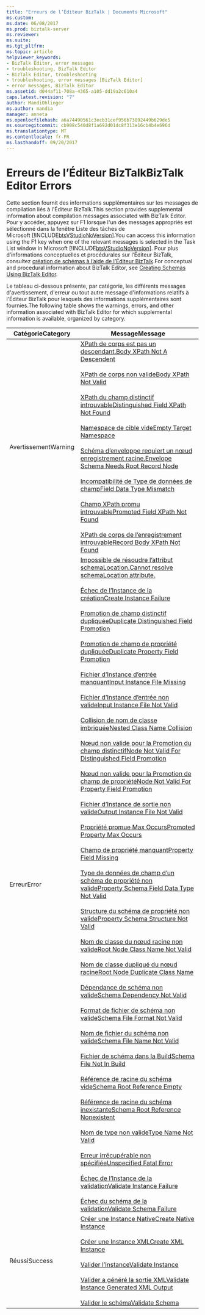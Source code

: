 ```yaml
---
title: "Erreurs de l’Éditeur BizTalk | Documents Microsoft"
ms.custom: 
ms.date: 06/08/2017
ms.prod: biztalk-server
ms.reviewer: 
ms.suite: 
ms.tgt_pltfrm: 
ms.topic: article
helpviewer_keywords:
- BizTalk Editor, error messages
- troubleshooting, BizTalk Editor
- BizTalk Editor, troubleshooting
- troubleshooting, error messages [BizTalk Editor]
- error messages, BizTalk Editor
ms.assetid: d044af11-708a-4365-a105-dd19a2c610a4
caps.latest.revision: "7"
author: MandiOhlinger
ms.author: mandia
manager: anneta
ms.openlocfilehash: a6a74490561c3ecb31cef956b73892449b629de5
ms.sourcegitcommit: cb908c540d8f1a692d01dc8f313e16cb4b4e696d
ms.translationtype: MT
ms.contentlocale: fr-FR
ms.lasthandoff: 09/20/2017
---
```

# <a name="biztalk-editor-errors"></a><span data-ttu-id="9c046-102">Erreurs de l’Éditeur BizTalk</span><span class="sxs-lookup"><span data-stu-id="9c046-102">BizTalk Editor Errors</span></span>
<span data-ttu-id="9c046-103">Cette section fournit des informations supplémentaires sur les messages de compilation liés à l'Éditeur BizTalk.</span><span class="sxs-lookup"><span data-stu-id="9c046-103">This section provides supplemental information about compilation messages associated with BizTalk Editor.</span></span> <span data-ttu-id="9c046-104">Pour y accéder, appuyez sur F1 lorsque l'un des messages appropriés est sélectionné dans la fenêtre Liste des tâches de Microsoft [!INCLUDE[btsVStudioNoVersion](../includes/btsvstudionoversion-md.md)].</span><span class="sxs-lookup"><span data-stu-id="9c046-104">You can access this information using the F1 key when one of the relevant messages is selected in the Task List window in Microsoft [!INCLUDE[btsVStudioNoVersion](../includes/btsvstudionoversion-md.md)].</span></span> <span data-ttu-id="9c046-105">Pour plus d’informations conceptuelles et procédurales sur l’Éditeur BizTalk, consultez [création de schémas à l’aide de l’Éditeur BizTalk](../core/creating-schemas-using-biztalk-editor.md).</span><span class="sxs-lookup"><span data-stu-id="9c046-105">For conceptual and procedural information about BizTalk Editor, see [Creating Schemas Using BizTalk Editor](../core/creating-schemas-using-biztalk-editor.md).</span></span>  
  
 <span data-ttu-id="9c046-106">Le tableau ci-dessous présente, par catégorie, les différents messages d'avertissement, d'erreur ou tout autre message d'informations relatifs à l'Éditeur BizTalk pour lesquels des informations supplémentaires sont fournies.</span><span class="sxs-lookup"><span data-stu-id="9c046-106">The following table shows the warnings, errors, and other information associated with BizTalk Editor for which supplemental information is available, organized by category.</span></span>  
  
|<span data-ttu-id="9c046-107">Catégorie</span><span class="sxs-lookup"><span data-stu-id="9c046-107">Category</span></span>|<span data-ttu-id="9c046-108">Message</span><span class="sxs-lookup"><span data-stu-id="9c046-108">Message</span></span>|  
|--------------|-------------|  
|<span data-ttu-id="9c046-109">Avertissement</span><span class="sxs-lookup"><span data-stu-id="9c046-109">Warning</span></span>|[<span data-ttu-id="9c046-110">XPath de corps est pas un descendant.</span><span class="sxs-lookup"><span data-stu-id="9c046-110">Body XPath Not A Descendent</span></span>](../core/warning-body-xpath-not-a-descendent.md)<br /><br /> [<span data-ttu-id="9c046-111">XPath de corps non valide</span><span class="sxs-lookup"><span data-stu-id="9c046-111">Body XPath Not Valid</span></span>](../core/warning-body-xpath-not-valid.md)<br /><br /> [<span data-ttu-id="9c046-112">XPath du champ distinctif introuvable</span><span class="sxs-lookup"><span data-stu-id="9c046-112">Distinguished Field XPath Not Found</span></span>](../core/warning-distinguished-field-xpath-not-found.md)<br /><br /> [<span data-ttu-id="9c046-113">Namespace de cible vide</span><span class="sxs-lookup"><span data-stu-id="9c046-113">Empty Target Namespace</span></span>](../core/warning-empty-target-namespace.md)<br /><br /> [<span data-ttu-id="9c046-114">Schéma d’enveloppe requiert un nœud enregistrement racine.</span><span class="sxs-lookup"><span data-stu-id="9c046-114">Envelope Schema Needs Root Record Node</span></span>](../core/warning-envelope-schema-needs-root-record-node.md)<br /><br /> [<span data-ttu-id="9c046-115">Incompatibilité de Type de données de champ</span><span class="sxs-lookup"><span data-stu-id="9c046-115">Field Data Type Mismatch</span></span>](../core/warning-field-data-type-mismatch.md)<br /><br /> [<span data-ttu-id="9c046-116">Champ XPath promu introuvable</span><span class="sxs-lookup"><span data-stu-id="9c046-116">Promoted Field XPath Not Found</span></span>](../core/warning-promoted-field-xpath-not-found.md)<br /><br /> [<span data-ttu-id="9c046-117">XPath de corps de l’enregistrement introuvable</span><span class="sxs-lookup"><span data-stu-id="9c046-117">Record Body XPath Not Found</span></span>](../core/warning-record-body-xpath-not-found.md)|  
|<span data-ttu-id="9c046-118">Erreur</span><span class="sxs-lookup"><span data-stu-id="9c046-118">Error</span></span>|[<span data-ttu-id="9c046-119">Impossible de résoudre l’attribut schemaLocation.</span><span class="sxs-lookup"><span data-stu-id="9c046-119">Cannot resolve schemaLocation attribute.</span></span>](../core/error-cannot-resolve-schemalocation-attribute.md)<br /><br /> [<span data-ttu-id="9c046-120">Échec de l’Instance de la création</span><span class="sxs-lookup"><span data-stu-id="9c046-120">Create Instance Failure</span></span>](../core/error-create-instance-failure.md)<br /><br /> [<span data-ttu-id="9c046-121">Promotion de champ distinctif dupliquée</span><span class="sxs-lookup"><span data-stu-id="9c046-121">Duplicate Distinguished Field Promotion</span></span>](../core/error-duplicate-distinguished-field-promotion.md)<br /><br /> [<span data-ttu-id="9c046-122">Promotion de champ de propriété dupliquée</span><span class="sxs-lookup"><span data-stu-id="9c046-122">Duplicate Property Field Promotion</span></span>](../core/error-duplicate-property-field-promotion.md)<br /><br /> [<span data-ttu-id="9c046-123">Fichier d’Instance d’entrée manquant</span><span class="sxs-lookup"><span data-stu-id="9c046-123">Input Instance File Missing</span></span>](../core/error-input-instance-file-missing.md)<br /><br /> [<span data-ttu-id="9c046-124">Fichier d’Instance d’entrée non valide</span><span class="sxs-lookup"><span data-stu-id="9c046-124">Input Instance File Not Valid</span></span>](../core/error-input-instance-file-not-valid.md)<br /><br /> [<span data-ttu-id="9c046-125">Collision de nom de classe imbriquée</span><span class="sxs-lookup"><span data-stu-id="9c046-125">Nested Class Name Collision</span></span>](../core/error-nested-class-name-collision.md)<br /><br /> [<span data-ttu-id="9c046-126">Nœud non valide pour la Promotion du champ distinctif</span><span class="sxs-lookup"><span data-stu-id="9c046-126">Node Not Valid For Distinguished Field Promotion</span></span>](../core/error-node-not-valid-for-distinguished-field-promotion.md)<br /><br /> [<span data-ttu-id="9c046-127">Nœud non valide pour la Promotion de champ de propriété</span><span class="sxs-lookup"><span data-stu-id="9c046-127">Node Not Valid For Property Field Promotion</span></span>](../core/error-node-not-valid-for-property-field-promotion.md)<br /><br /> [<span data-ttu-id="9c046-128">Fichier d’Instance de sortie non valide</span><span class="sxs-lookup"><span data-stu-id="9c046-128">Output Instance File Not Valid</span></span>](../core/error-output-instance-file-not-valid.md)<br /><br /> [<span data-ttu-id="9c046-129">Propriété promue Max Occurs</span><span class="sxs-lookup"><span data-stu-id="9c046-129">Promoted Property Max Occurs</span></span>](../core/error-promoted-property-max-occurs.md)<br /><br /> [<span data-ttu-id="9c046-130">Champ de propriété manquant</span><span class="sxs-lookup"><span data-stu-id="9c046-130">Property Field Missing</span></span>](../core/error-property-field-missing.md)<br /><br /> [<span data-ttu-id="9c046-131">Type de données de champ d’un schéma de propriété non valide</span><span class="sxs-lookup"><span data-stu-id="9c046-131">Property Schema Field Data Type Not Valid</span></span>](../core/error-property-schema-field-data-type-not-valid.md)<br /><br /> [<span data-ttu-id="9c046-132">Structure du schéma de propriété non valide</span><span class="sxs-lookup"><span data-stu-id="9c046-132">Property Schema Structure Not Valid</span></span>](../core/error-property-schema-structure-not-valid.md)<br /><br /> [<span data-ttu-id="9c046-133">Nom de classe du nœud racine non valide</span><span class="sxs-lookup"><span data-stu-id="9c046-133">Root Node Class Name Not Valid</span></span>](../core/error-root-node-class-name-not-valid.md)<br /><br /> [<span data-ttu-id="9c046-134">Nom de classe dupliqué du nœud racine</span><span class="sxs-lookup"><span data-stu-id="9c046-134">Root Node Duplicate Class Name</span></span>](../core/error-root-node-duplicate-class-name.md)<br /><br /> [<span data-ttu-id="9c046-135">Dépendance de schéma non valide</span><span class="sxs-lookup"><span data-stu-id="9c046-135">Schema Dependency Not Valid</span></span>](../core/error-schema-dependency-not-valid.md)<br /><br /> [<span data-ttu-id="9c046-136">Format de fichier de schéma non valide</span><span class="sxs-lookup"><span data-stu-id="9c046-136">Schema File Format Not Valid</span></span>](../core/error-schema-file-format-not-valid.md)<br /><br /> [<span data-ttu-id="9c046-137">Nom de fichier du schéma non valide</span><span class="sxs-lookup"><span data-stu-id="9c046-137">Schema File Name Not Valid</span></span>](../core/error-schema-file-name-not-valid.md)<br /><br /> [<span data-ttu-id="9c046-138">Fichier de schéma dans la Build</span><span class="sxs-lookup"><span data-stu-id="9c046-138">Schema File Not In Build</span></span>](../core/error-schema-file-not-in-build.md)<br /><br /> [<span data-ttu-id="9c046-139">Référence de racine du schéma vide</span><span class="sxs-lookup"><span data-stu-id="9c046-139">Schema Root Reference Empty</span></span>](../core/error-schema-root-reference-empty.md)<br /><br /> [<span data-ttu-id="9c046-140">Référence de racine du schéma inexistante</span><span class="sxs-lookup"><span data-stu-id="9c046-140">Schema Root Reference Nonexistent</span></span>](../core/error-schema-root-reference-nonexistent.md)<br /><br /> [<span data-ttu-id="9c046-141">Nom de type non valide</span><span class="sxs-lookup"><span data-stu-id="9c046-141">Type Name Not Valid</span></span>](../core/error-type-name-not-valid.md)<br /><br /> [<span data-ttu-id="9c046-142">Erreur irrécupérable non spécifiée</span><span class="sxs-lookup"><span data-stu-id="9c046-142">Unspecified Fatal Error</span></span>](../core/error-unspecified-fatal-error.md)<br /><br /> [<span data-ttu-id="9c046-143">Échec de l’Instance de la validation</span><span class="sxs-lookup"><span data-stu-id="9c046-143">Validate Instance Failure</span></span>](../core/error-validate-instance-failure.md)<br /><br /> [<span data-ttu-id="9c046-144">Échec du schéma de la validation</span><span class="sxs-lookup"><span data-stu-id="9c046-144">Validate Schema Failure</span></span>](../core/error-validate-schema-failure.md)|  
|<span data-ttu-id="9c046-145">Réussi</span><span class="sxs-lookup"><span data-stu-id="9c046-145">Success</span></span>|[<span data-ttu-id="9c046-146">Créer une Instance Native</span><span class="sxs-lookup"><span data-stu-id="9c046-146">Create Native Instance</span></span>](../core/success-create-native-instance.md)<br /><br /> [<span data-ttu-id="9c046-147">Créer une Instance XML</span><span class="sxs-lookup"><span data-stu-id="9c046-147">Create XML Instance</span></span>](../core/success-create-xml-instance.md)<br /><br /> [<span data-ttu-id="9c046-148">Valider l’Instance</span><span class="sxs-lookup"><span data-stu-id="9c046-148">Validate Instance</span></span>](../core/success-validate-instance.md)<br /><br /> [<span data-ttu-id="9c046-149">Valider a généré la sortie XML</span><span class="sxs-lookup"><span data-stu-id="9c046-149">Validate Instance Generated XML Output</span></span>](../core/success-validate-instance-generated-xml-output.md)<br /><br /> [<span data-ttu-id="9c046-150">Valider le schéma</span><span class="sxs-lookup"><span data-stu-id="9c046-150">Validate Schema</span></span>](../core/success-validate-schema.md)|